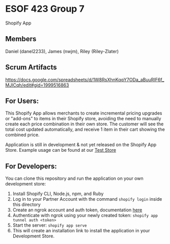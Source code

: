 # ESOF 423 Group 7
Shopify App

## Members
Daniel (danel2233), James (nwjm), Riley (Riley-Zlater)

## Scrum Artifacts
https://docs.google.com/spreadsheets/d/1W8RsXhnKqqY7ODa_aBuuRIF6f_MJlCqh/edit#gid=1999516863

## For Users:
This Shopify App allows merchants to create incremental pricing upgrades or "add-ons" to items in their Shopify store, avoiding the need to manually create each price combination in their own store. The customer will see the total cost updated automatically, and receive 1 item in their cart showing the combined price.

Application is still in development & not yet released on the Shopify App Store. Example usage can be found at our [Test Store](https://6rqueqozx1qtycs5-62796234997.shopifypreview.com/)

## For Developers:
You can clone this repository and run the application on your own development store:

1. Install Shopify CLI, Node.js, npm, and Ruby
2. Log in to your Partner Account with the command `shopify login` inside this directory
3. Create an ngrok account and auth token, documentation [here](https://ngrok.com/docs#config)
4. Authenticate with ngrok using your newly created token:
    `shopify app tunnel auth <token>`
5. Start the server:
    `shopify app serve`
6. This will create an installation link to install the application in your Development Store.


